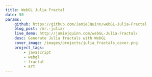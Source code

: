 ```yaml
---
title: WebGL Julia Fractal
date: 50
params:
    github: https://github.com/JamieJQuinn/webGL-Julia-Fractal
    blog_post: /mr.-julia/
    live_demo: http://jamiejquinn.com/webGL-Julia-Fractal/
    desc: Generate Julia fractals with WebGL
    cover_image: /images/projects/julia_fractals_cover.png
    project_tags:
        - javascript
        - webgl
        - fractal
        - art
---
```


